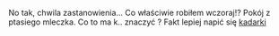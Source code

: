 No tak, chwila zastanowienia... Co właściwie robiłem wczoraj!? Pokój z ptasiego mleczka. Co to ma k.. znaczyć ? Fakt lepiej napić się [kadarki](../kadarka/kadarka.md)
